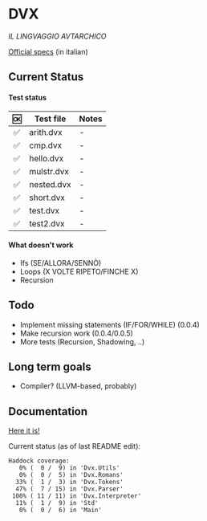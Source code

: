 # DVX
*IL LINGVAGGIO AVTARCHICO*

[Official specs](https://docs.google.com/document/d/1bEthVgMkEh19b75PKIgeyw4iFHJ7ZS6lVh7fNSCW_SY/edit?usp=sharing) (in italian)

## Current Status

#### Test status

| :ok: | Test file | Notes |
|:----:|-----------|-------|
| :white_check_mark: | arith.dvx | - |
| :white_check_mark: | cmp.dvx | - |
| :white_check_mark: | hello.dvx | - |
| :white_check_mark: | mulstr.dvx | - |
| :white_check_mark: | nested.dvx | - |
| :white_check_mark: | short.dvx | - |
| :white_check_mark: | test.dvx | - |
| :white_check_mark: | test2.dvx | - |

#### What doesn't work

- Ifs (SE/ALLORA/SENNÒ)
- Loops (X VOLTE RIPETO/FINCHE X)
- Recursion

## Todo

- Implement missing statements (IF/FOR/WHILE) (0.0.4)
- Make recursion work (0.0.4/0.0.5)
- More tests (Recursion, Shadowing, ..)

## Long term goals

- Compiler? (LLVM-based, probably)

## Documentation

[Here it is!](https://hamcha.github.io/dvx/docs/)

Current status (as of last README edit):
```
Haddock coverage:
   0% (  0 /  9) in 'Dvx.Utils'
   0% (  0 /  5) in 'Dvx.Romans'
  33% (  1 /  3) in 'Dvx.Tokens'
  47% (  7 / 15) in 'Dvx.Parser'
 100% ( 11 / 11) in 'Dvx.Interpreter'
  11% (  1 /  9) in 'Std'
   0% (  0 /  6) in 'Main'
```

